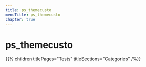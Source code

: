 ```yaml
---
title: ps_themecusto
menuTitle: ps_themecusto
chapter: true
---
```


# ps_themecusto

{{% children titlePages="Tests" titleSections="Categories" /%}}